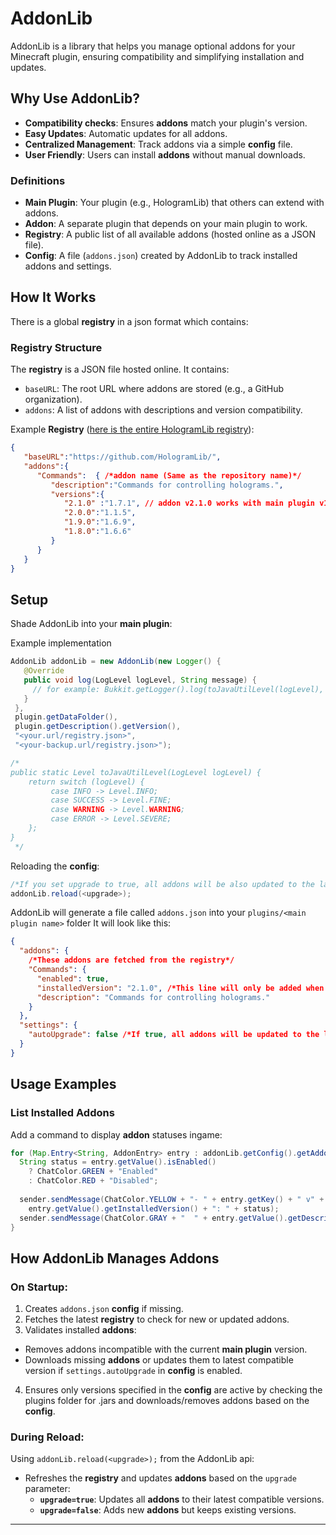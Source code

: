 # AddonLib

AddonLib is a library that helps you manage optional addons for your Minecraft plugin, ensuring compatibility and simplifying installation and updates.

## Why Use AddonLib?

- **Compatibility checks**: Ensures **addons** match your plugin's version.
- **Easy Updates**: Automatic updates for all addons.
- **Centralized Management**: Track addons via a simple **config** file.
- **User Friendly**: Users can install **addons** without manual downloads.

### Definitions

- **Main Plugin**: Your plugin (e.g., HologramLib) that others can extend with addons.
- **Addon**: A separate plugin that depends on your main plugin to work.
- **Registry**: A public list of all available addons (hosted online as a JSON file).
- **Config**: A file (`addons.json`) created by AddonLib to track installed addons and settings.

## How It Works

There is a global **registry** in a json format which contains:

### Registry Structure
The **registry** is a JSON file hosted online. It contains:
- `baseURL`: The root URL where addons are stored (e.g., a GitHub organization).
- `addons`: A list of addons with descriptions and version compatibility.

Example **Registry** ([here is the entire HologramLib registry](https://raw.githubusercontent.com/HologramLib/Addons/main/registry.json)):
````json
{
   "baseURL":"https://github.com/HologramLib/",
   "addons":{
      "Commands":  { /*addon name (Same as the repository name)*/
         "description":"Commands for controlling holograms.",
         "versions":{
            "2.1.0" :"1.7.1", // addon v2.1.0 works with main plugin v1.7.1
            "2.0.0":"1.1.5",
            "1.9.0":"1.6.9",
            "1.8.0":"1.6.6"
         }
      }
   }
}
````

## Setup

Shade AddonLib into your **main plugin**:

Example implementation
````java
AddonLib addonLib = new AddonLib(new Logger() {
   @Override
   public void log(LogLevel logLevel, String message) {
     // for example: Bukkit.getLogger().log(toJavaUtilLevel(logLevel), message);
   }
 },
 plugin.getDataFolder(), 
 plugin.getDescription().getVersion(),
 "<your.url/registry.json>",
 "<your-backup.url/registry.json>");

/*
public static Level toJavaUtilLevel(LogLevel logLevel) {
    return switch (logLevel) {
         case INFO -> Level.INFO;
         case SUCCESS -> Level.FINE;
         case WARNING -> Level.WARNING;
         case ERROR -> Level.SEVERE;
    };
}
 */
````

Reloading the **config**:
`````java
/*If you set upgrade to true, all addons will be also updated to the latest compatible version*/
addonLib.reload(<upgrade>);
`````

AddonLib will generate a file called `addons.json` into your `plugins/<main plugin name>` folder
It will look like this:
````json
{
  "addons": {
    /*These addons are fetched from the registry*/
    "Commands": { 
      "enabled": true,
      "installedVersion": "2.1.0", /*This line will only be added when that addon is enabled and successfully downloaded*/
      "description": "Commands for controlling holograms."
    }
  },
  "settings": {
    "autoUpgrade": false /*If true, all addons will be updated to the latest compatible version on startup*/
  }
}
````


## Usage Examples

### List Installed Addons
Add a command to display **addon** statuses ingame:
```java
for (Map.Entry<String, AddonEntry> entry : addonLib.getConfig().getAddonEntries().entrySet()) {
  String status = entry.getValue().isEnabled() 
    ? ChatColor.GREEN + "Enabled" 
    : ChatColor.RED + "Disabled";
  
  sender.sendMessage(ChatColor.YELLOW + "- " + entry.getKey() + " v" + 
    entry.getValue().getInstalledVersion() + ": " + status);
  sender.sendMessage(ChatColor.GRAY + "  " + entry.getValue().getDescription());
}
```

## How AddonLib Manages Addons

### On Startup:
1. Creates `addons.json` **config** if missing.
2. Fetches the latest **registry** to check for new or updated addons.
3. Validates installed **addons**:
  - Removes addons incompatible with the current **main plugin** version.
  - Downloads missing **addons** or updates them to latest compatible version if `settings.autoUpgrade` in **config** is enabled.
4. Ensures only versions specified in the **config** are active by checking the plugins folder for .jars and downloads/removes addons based on the **config**.

### During Reload:
Using `addonLib.reload(<upgrade>);` from the AddonLib api:
- Refreshes the **registry** and updates **addons** based on the `upgrade` parameter:
  - **`upgrade=true`**: Updates all **addons** to their latest compatible versions.
  - **`upgrade=false`**: Adds new **addons** but keeps existing versions.

---
